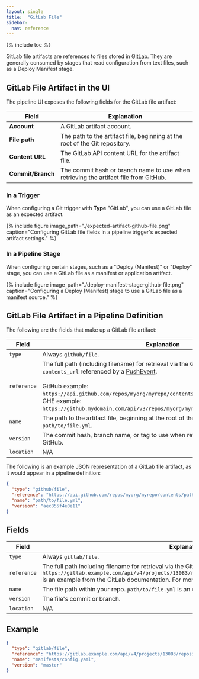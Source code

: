 ```yaml
---
layout: single
title:  "GitLab File"
sidebar:
  nav: reference
---
```


{% include toc %}

GitLab file artifacts are references to files stored in
[GitLab](https://gitlab.com). They are generally consumed by stages that read
configuration from text files, such as a Deploy Manifest stage.

## GitLab File Artifact in the UI

The pipeline UI exposes the following fields for the GitLab file artifact:

<table>
  <thead>
    <tr>
      <th>Field</th>
      <th>Explanation</th>
    </tr>
  </thead>
  <tbody>
    <tr>
      <td><strong>Account</strong></td>
      <td>A GitLab artifact account.</td>
    </tr>
    <tr>
      <td><strong>File path</strong></td>
      <td>The path to the artifact file, beginning at the root of the Git repository.</td>
    </tr>
    <tr>
      <td><strong>Content URL</strong></td>
      <td>The GitLab API content URL for the artifact file.</td>
    </tr>
    <tr>
      <td><strong>Commit/Branch</strong></td>
      <td>The commit hash or branch name to use when retrieving the artifact file from GitHub.</td>
    </tr>
  </tbody>
</table>

### In a Trigger

When configuring a Git trigger with __Type__ "GitLab", you can use a GitLab file
as an expected artifact.

{%
  include
  figure
  image_path="./expected-artifact-github-file.png"
  caption="Configuring GitLab file fields in a pipeline trigger's expected
           artifact settings."
%}

### In a Pipeline Stage

When configuring certain stages, such as a "Deploy (Manifest)" or "Deploy"
stage, you can use a GitLab file as a manifest or application artifact.

{%
  include
  figure
  image_path="./deploy-manifest-stage-github-file.png"
  caption="Configuring a Deploy (Manifest) stage to use a GitLab file as a
           manifest source."
%}

## GitLab File Artifact in a Pipeline Definition

The following are the fields that make up a GitLab file artifact:

| Field | Explanation |
|-|-----------|
| `type` | Always `github/file`. |
| `reference` |  The full path (including filename) for retrieval via the GitHub API. This is the `contents_url` referenced by a [PushEvent](https://developer.github.com/v3/activity/events/types/#pushevent). <br /><br />GitHub example: `https://api.github.com/repos/myorg/myrepo/contents/path/to/file.yml`. <br />GHE example: `https://github.mydomain.com/api/v3/repos/myorg/myrepo/contents/path/to/file.yml`. |
| `name` | The path to the artifact file, beginning at the root of the Git repository. Example: `path/to/file.yml`. |
| `version` | The commit hash, branch name, or tag to use when retrieving the artifact file from GitHub. |
| `location` | N/A |

The following is an example JSON representation of a GitLab file artifact, as it
would appear in a pipeline definition:

```json
{
  "type": "github/file",
  "reference": "https://api.github.com/repos/myorg/myrepo/contents/path/to/file.yml",
  "name": "path/to/file.yml",
  "version": "aec855f4e0e11"
}
```
## Fields

| Field | Explanation |
|-|-----------|
| `type` | Always `gitlab/file`. |
| `reference` |  The full path including filename for retrieval via the GitLab API. `https://gitlab.example.com/api/v4/projects/13083/repository/files/manifests%2Fconfig%2Eyaml/raw` is an example from the GitLab documentation. For more info, see the documentation [here](https://docs.gitlab.com/ee/api/repository_files.html#get-raw-file-from-repository).
| `name` | The file path within your repo. `path/to/file.yml` is an example. |
| `version` | The file's commit or branch. |
| `location` | N/A |

## Example

```json
{
  "type": "gitlab/file",
  "reference": "https://gitlab.example.com/api/v4/projects/13083/repository/files/manifests%2Fconfig%2Eyaml/raw",
  "name": "manifests/config.yaml",
  "version": "master"
}
```
